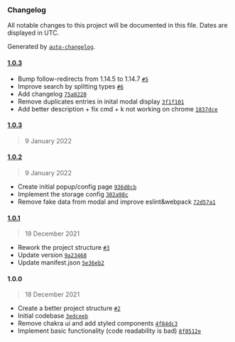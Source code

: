 ### Changelog

All notable changes to this project will be documented in this file. Dates are displayed in UTC.

Generated by [`auto-changelog`](https://github.com/CookPete/auto-changelog).

#### [1.0.3](https://github.com/Blagoj5/Tab-Master/compare/1.0.3...1.0.3)

- Bump follow-redirects from 1.14.5 to 1.14.7 [`#5`](https://github.com/Blagoj5/Tab-Master/pull/5)
- Improve search by splitting types [`#6`](https://github.com/Blagoj5/Tab-Master/pull/6)
- Add changelog [`75a0220`](https://github.com/Blagoj5/Tab-Master/commit/75a0220f5405aaa529145267352711d1b571b288)
- Remove duplicates entries in inital modal display [`3f1f101`](https://github.com/Blagoj5/Tab-Master/commit/3f1f1019b932880feb47d5941fae3869b7891488)
- Add better description + fix cmd + k not working on chrome [`1837dce`](https://github.com/Blagoj5/Tab-Master/commit/1837dce3763f411d659c574c545fcfc30a1c5ee2)

#### [1.0.3](https://github.com/Blagoj5/Tab-Master/compare/1.0.2...1.0.3)

> 9 January 2022

#### [1.0.2](https://github.com/Blagoj5/Tab-Master/compare/1.0.1...1.0.2)

> 9 January 2022

- Create initial popup/config page [`936d8cb`](https://github.com/Blagoj5/Tab-Master/commit/936d8cbc2be9923ce16f1251256d653d5fb75028)
- Implement the storage config [`302a98c`](https://github.com/Blagoj5/Tab-Master/commit/302a98cf7d49835ecc05aacf42ca4fb3bf880a64)
- Remove fake data from modal and improve eslint&webpack [`72d57a1`](https://github.com/Blagoj5/Tab-Master/commit/72d57a1edbb7ff597cee492d364e029d472d69ad)

#### [1.0.1](https://github.com/Blagoj5/Tab-Master/compare/1.0.0...1.0.1)

> 19 December 2021

- Rework the project structure [`#3`](https://github.com/Blagoj5/Tab-Master/pull/3)
- Update version [`9a23468`](https://github.com/Blagoj5/Tab-Master/commit/9a2346853354d91399d52fe479008611fea84c8c)
- Update manifest.json [`5e36eb2`](https://github.com/Blagoj5/Tab-Master/commit/5e36eb2bae8b119a1e4f741c4b070191adf45933)

#### 1.0.0

> 18 December 2021

- Create a better project structure [`#2`](https://github.com/Blagoj5/Tab-Master/pull/2)
- Initial codebase [`3edceeb`](https://github.com/Blagoj5/Tab-Master/commit/3edceebdcbe4568b1b3fb27fe5d198230f0dda22)
- Remove chakra ui and add styled components [`4f84dc3`](https://github.com/Blagoj5/Tab-Master/commit/4f84dc376301ce3c9a79acc400882ac3560d128f)
- Implement basic functionality (code readability is bad) [`8f0512e`](https://github.com/Blagoj5/Tab-Master/commit/8f0512e5d4b83076e358ca86e6a7864f873826ae)
